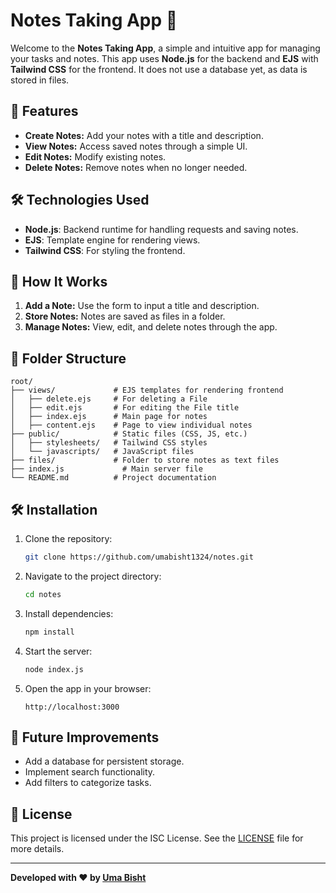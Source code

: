 # Notes Taking App 📝

Welcome to the **Notes Taking App**, a simple and intuitive app for managing your tasks and notes. This app uses **Node.js** for the backend and **EJS** with **Tailwind CSS** for the frontend. It does not use a database yet, as data is stored in files.

## 🚀 Features

- **Create Notes:** Add your notes with a title and description.
- **View Notes:** Access saved notes through a simple UI.
- **Edit Notes:** Modify existing notes.
- **Delete Notes:** Remove notes when no longer needed.

## 🛠️ Technologies Used

- **Node.js**: Backend runtime for handling requests and saving notes.
- **EJS**: Template engine for rendering views.
- **Tailwind CSS**: For styling the frontend.

## 📝 How It Works

1. **Add a Note:** Use the form to input a title and description.
2. **Store Notes:** Notes are saved as files in a folder.
3. **Manage Notes:** View, edit, and delete notes through the app.

## 📂 Folder Structure
```
root/
├── views/             # EJS templates for rendering frontend
│   ├── delete.ejs     # For deleting a File
│   ├── edit.ejs       # For editing the File title
│   ├── index.ejs      # Main page for notes
│   ├── content.ejs    # Page to view individual notes
├── public/            # Static files (CSS, JS, etc.)
│   ├── stylesheets/   # Tailwind CSS styles
│   └── javascripts/   # JavaScript files
├── files/             # Folder to store notes as text files
├── index.js             # Main server file
└── README.md          # Project documentation
```

## 🛠️ Installation

1. Clone the repository:
   ```bash
   git clone https://github.com/umabisht1324/notes.git
   ```

2. Navigate to the project directory:
   ```bash
   cd notes
   ```

3. Install dependencies:
   ```bash
   npm install
   ```

4. Start the server:
   ```bash
   node index.js
   ```

5. Open the app in your browser:
   ```
   http://localhost:3000
   ```



## 🔧 Future Improvements

- Add a database for persistent storage.
- Implement search functionality.
- Add filters to categorize tasks.

## 📝 License

This project is licensed under the ISC License. See the [LICENSE](LICENSE) file for more details.

---

**Developed with ❤️ by [Uma Bisht](https://github.com/umabisht1324)**
